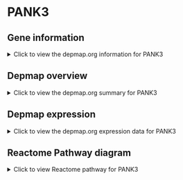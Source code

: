 <h1>PANK3</h1>

<h2>Gene information</h2>
<details>
  <summary>Click to view the depmap.org information for PANK3</summary>
  <iframe src="https://depmap.org/portal/gene/PANK3?tab=about" style="border:none;width:100%;height:800px"></iframe>
</details>

<h2>Depmap overview</h2>
<details>
  <summary>Click to view the depmap.org summary for PANK3</summary>
  <iframe src="https://depmap.org/portal/gene/PANK3?tab=overview" style="border:none;width:100%;height:800px"></iframe>
</details>

<h2>Depmap expression</h2>
<details>
  <summary>Click to view the depmap.org expression data for PANK3</summary>
  <iframe src="https://depmap.org/portal/gene/PANK3?tab=characterization" style="border:none;width:100%;height:800px"></iframe>
</details>



<h2>Reactome Pathway diagram</h2>
<details>
  <summary>Click to view Reactome pathway for PANK3</summary>
  <p>Coenzyme A biosynthesis</p>
  <iframe src="https://reactome.org/PathwayBrowser/#/R-HSA-196783" style="border:none;width:100%;height:800px"></iframe>
</details>



